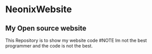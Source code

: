 # NeonixWebsite
My Open source website
------------------------------------

This Repository is to show my website code
#NOTE
Im not the best programmer and the code is not the best.
